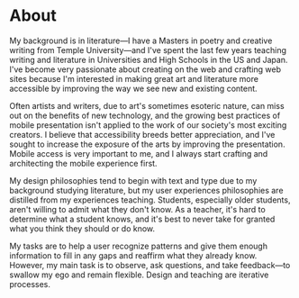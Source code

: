 # About

My background is in literature—I have a Masters in poetry and creative writing from Temple University—and I've spent the last few years teaching writing and literature in Universities and High Schools in the US and Japan. I've become very passionate about creating on the web and crafting web sites because I'm interested in making great art and literature more accessible by improving the way we see new and existing content.

Often artists and writers, due to art's sometimes esoteric nature, can miss out on the benefits of new technology, and the growing best practices of mobile presentation isn't applied to the work of our society's most exciting creators. I believe that accessibility breeds better appreciation, and I've sought to increase the exposure of the arts by improving the presentation. Mobile access is very important to me, and I always start crafting and architecting the mobile experience first.

My design philosophies tend to begin with text and type due to my background studying literature, but my user experiences philosophies are distilled from my experiences teaching. Students, especially older students, aren't willing to admit what they don't know. As a teacher, it's hard to determine what a student knows, and it's best to never take for granted what you think they should or do know. 

My tasks are to help a user recognize patterns and give them enough information to fill in any gaps and reaffirm what they already know. However, my main task is to observe, ask questions, and take feedback—to swallow my ego and remain flexible. Design and teaching are iterative processes.